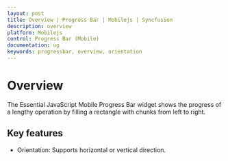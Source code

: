 ```yaml
---
layout: post
title: Overview | Progress Bar | Mobilejs | Syncfusion
description: overview
platform: Mobilejs
control: Progress Bar (Mobile)
documentation: ug
keywords: progressbar, overview, orientation
---
```


# Overview

The Essential JavaScript Mobile Progress Bar widget shows the progress of a lengthy operation by filling a rectangle with chunks from left to right.

## Key features

* Orientation: Supports horizontal or vertical direction.
